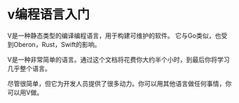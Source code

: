 # v编程语言入门
V是一种静态类型的编译编程语言，用于构建可维护的软件。
它与Go类似，也受到Oberon，Rust，Swift的影响。

V是一种非常简单的语言。通过这个文档将花费你大约半个小时，到最后你将学习几乎整个语言。

尽管很简单，但它为开发人员提供了很多动力。你可以用其他语言做任何事情，你可以用V做。


